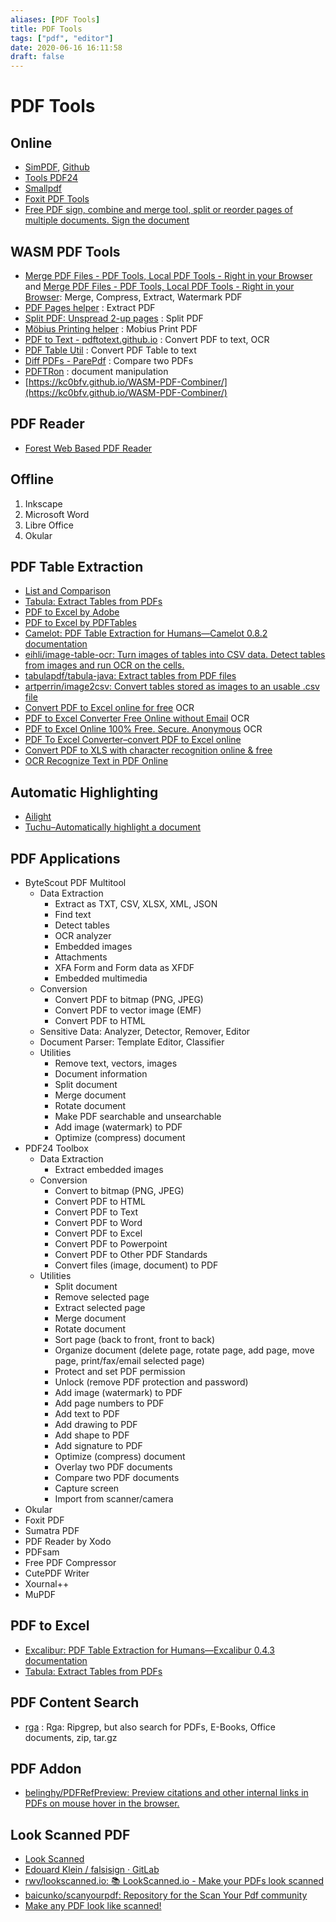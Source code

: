 ```yaml
---
aliases: [PDF Tools]
title: PDF Tools
tags: ["pdf", "editor"]
date: 2020-06-16 16:11:58
draft: false
---
```


# PDF Tools

## Online

- [SimPDF](https://simpdf.com/), [Github](https://github.com/shashanoid/Simpdf)
- [Tools PDF24](https://tools.pdf24.org/en/)
- [Smallpdf](https://smallpdf.com/)
- [Foxit PDF Tools](https://www.foxitsoftware.com/pdf-converter/)
- [Free PDF sign, combine and merge tool, split or reorder pages of multiple documents. Sign the document](https://pdfwrench.com/)

## WASM PDF Tools

- [Merge PDF Files - PDF Tools, Local PDF Tools - Right in your Browser](https://localpdf.tech/) and [Merge PDF Files - PDF Tools, Local PDF Tools - Right in your Browser](https://localpdf.tech/): Merge, Compress, Extract, Watermark PDF
- [PDF Pages helper](https://shreevatsa.net/pdf-pages/) : Extract PDF
- [Split PDF: Unspread 2-up pages](https://shreevatsa.net/pdf-unspread/) : Split PDF
- [Möbius Printing helper](https://shreevatsa.net/mobius-print/) : Mobius Print PDF
- [PDF to Text - pdftotext.github.io](https://pdftotext.github.io/) : Convert PDF to text, OCR
- [PDF Table Util](https://pdftableutil.possiblenull.com/app/) : Convert PDF Table to text
- [Diff PDFs - ParePdf](https://parepdf.com/) : Compare two PDFs
- [PDFTRon](https://www.pdftron.com/webviewer/demo/) : document manipulation
- [https://kc0bfv.github.io/WASM-PDF-Combiner/](https://kc0bfv.github.io/WASM-PDF-Combiner/)

## PDF Reader

- [Forest Web Based PDF Reader](https://forestreader.com/#)

## Offline

1. Inkscape
2. Microsoft Word
3. Libre Office
4. Okular

## PDF Table Extraction

- [List and Comparison](https://github.com/camelot-dev/camelot/wiki/Comparison-with-other-PDF-Table-Extraction-libraries-and-tools#pdfplumber)
- [Tabula: Extract Tables from PDFs](https://tabula.technology/)
- [PDF to Excel by Adobe](https://www.adobe.com/sea/acrobat/online/pdf-to-excel.html)
- [PDF to Excel by PDFTables](https://pdftables.com/)
- [Camelot: PDF Table Extraction for Humans—Camelot 0.8.2 documentation](https://camelot-py.readthedocs.io/en/master/)
- [eihli/image-table-ocr: Turn images of tables into CSV data. Detect tables from images and run OCR on the cells.](https://github.com/eihli/image-table-ocr)
- [tabulapdf/tabula-java: Extract tables from PDF files](https://github.com/tabulapdf/tabula-java)
- [artperrin/image2csv: Convert tables stored as images to an usable .csv file](https://github.com/artperrin/image2csv)
- [Convert PDF to Excel online for free](https://www.onlineocr.net/pdftoexcel) OCR
- [PDF to Excel Converter Free Online without Email](https://www.pdftoexcelconverter.net/) OCR
- [PDF to Excel Online 100% Free. Secure. Anonymous](https://easypdf.com/pdf-to-excel) OCR
- [PDF To Excel Converter–convert PDF to Excel online](https://www.ocr2edit.com/convert-to-excel)
- [Convert PDF to XLS with character recognition online & free](https://online2pdf.com/convert-pdf-to-xls-with-ocr)
- [OCR Recognize Text in PDF Online](https://www.sejda.com/ocr-pdf)

## Automatic Highlighting

- [Ailight](https://anishthite.github.io/ailight/)
- [Tuchu–Automatically highlight a document](https://tuchu.app/)

## PDF Applications

- ByteScout PDF Multitool
    - Data Extraction
        - Extract as TXT, CSV, XLSX, XML, JSON
        - Find text
        - Detect tables
        - OCR analyzer
        - Embedded images
        - Attachments
        - XFA Form and Form data as XFDF
        - Embedded multimedia
    - Conversion
        - Convert PDF to bitmap (PNG, JPEG)
        - Convert PDF to vector image (EMF)
        - Convert PDF to HTML
    - Sensitive Data: Analyzer, Detector, Remover, Editor
    - Document Parser: Template Editor, Classifier
    - Utilities
        - Remove text, vectors, images
        - Document information
        - Split document
        - Merge document
        - Rotate document
        - Make PDF searchable and unsearchable
        - Add image (watermark) to PDF
        - Optimize (compress) document
- PDF24 Toolbox
    - Data Extraction
        - Extract embedded images
    - Conversion
        - Convert to bitmap (PNG, JPEG)
        - Convert PDF to HTML
        - Convert PDF to Text
        - Convert PDF to Word
        - Convert PDF to Excel
        - Convert PDF to Powerpoint
        - Convert PDF to Other PDF Standards
        - Convert files (image, document) to PDF
    - Utilities
        - Split document
        - Remove selected page
        - Extract selected page
        - Merge document
        - Rotate document
        - Sort page (back to front, front to back)
        - Organize document (delete page, rotate page, add page, move page, print/fax/email selected page)
        - Protect and set PDF permission
        - Unlock (remove PDF protection and password)
        - Add image (watermark) to PDF
        - Add page numbers to PDF
        - Add text to PDF
        - Add drawing to PDF
        - Add shape to PDF
        - Add signature to PDF
        - Optimize (compress) document
        - Overlay two PDF documents
        - Compare two PDF documents
        - Capture screen
        - Import from scanner/camera
- Okular
- Foxit PDF
- Sumatra PDF
- PDF Reader by Xodo
- PDFsam
- Free PDF Compressor
- CutePDF Writer
- Xournal++
- MuPDF

## PDF to Excel

- [Excalibur: PDF Table Extraction for Humans—Excalibur 0.4.3 documentation](https://excalibur-py.readthedocs.io/en/master/)
- [Tabula: Extract Tables from PDFs](https://tabula.technology/)

## PDF Content Search

- [rga](https://phiresky.github.io/blog/2019/rga--ripgrep-for-zip-targz-docx-odt-epub-jpg/) : Rga: Ripgrep, but also search for PDFs, E-Books, Office documents, zip, tar.gz

## PDF Addon

- [belinghy/PDFRefPreview: Preview citations and other internal links in PDFs on mouse hover in the browser.](https://github.com/belinghy/PDFRefPreview)

## Look Scanned PDF

- [Look Scanned](https://lookscanned.io/scan)
- [Edouard Klein / falsisign · GitLab](https://gitlab.com/edouardklein/falsisign)
- [rwv/lookscanned.io: 📚 LookScanned.io - Make your PDFs look scanned](https://github.com/rwv/lookscanned.io)
- [baicunko/scanyourpdf: Repository for the Scan Your Pdf community](https://github.com/baicunko/scanyourpdf)
- [Make any PDF look like scanned!](https://www.scanyourpdf.com/)
